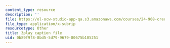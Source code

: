 ```yaml
---
content_type: resource
description: ''
file: https://ol-ocw-studio-app-qa.s3.amazonaws.com/courses/24-908-creole-languages-and-caribbean-identities-spring-2017/0b89f9f88bd55d79967980675b105251_62YvNUyOM.srt
file_type: application/x-subrip
resourcetype: Other
title: 3play caption file
uid: 0b89f9f8-8bd5-5d79-9679-80675b105251
---
```

